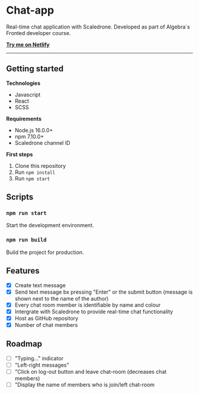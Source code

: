 # Chat-app

Real-time chat application with Scaledrone. Developed as part of Algebra`s Fronted developer course.

[**Try me on Netlify**](https://app.netlify.com/sites/anam-seminarski-rad/overview)

---

## Getting started

**Technologies**

- Javascript
- React
- SCSS

**Requirements**

- Node.js 16.0.0+
- npm 7.10.0+
- Scaledrone channel ID

**First steps**

1. Clone this repository
2. Run `npm install`
3. Run `npm start`

## Scripts

### `npm run start`

Start the development environment.

### `npm run build`

Build the project for production.

## Features

- [x] Create text message
- [x] Send text message bx pressing "Enter" or the submit button (message is shown next to the name of the author)
- [x] Every chat room member is identifiable by name and colour
- [x] Intergrate with Scaledrone to provide real-time chat functionality
- [x] Host as GitHub repository
- [x] Number of chat members

## Roadmap

- [ ] "Typing..." indicator
- [ ] "Left-right messages"
- [ ] "Click on log-out button and leave chat-room (decreases chat members)
- [ ] "Display the name of members who is join/left chat-room
